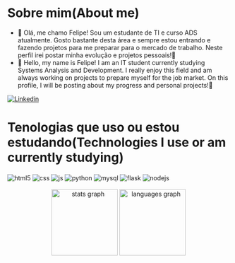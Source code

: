 <h1>Sobre mim(About me)</h1>
  
- 👋 Olá, me chamo Felipe! Sou um estudante de TI e curso ADS atualmente. Gosto bastante desta área e sempre estou entrando e fazendo projetos para me preparar para o mercado de trabalho. Neste perfil irei postar minha evolução e projetos pessoais!🫡
- 👋 Hello, my name is Felipe! I am an IT student currently studying Systems Analysis and Development. I really enjoy this field and am always working on projects to prepare myself for the job market. On this profile, I will be posting about my progress and personal projects!🫡

<div>
  <a href="https://www.linkedin.com/in/felipe-oliveira-506017330/" target="_blank"><img src="https://img.shields.io/badge/LinkedIn-blue?style=flat&logo=linkedin&labelColor=blue" alt="Linkedin" /></a>

</div>

<h1>Tenologias que uso ou estou estudando(Technologies I use or am currently studying)</h1>
<div style="display: inline_block">
  <img align="center" alt="html5" src="https://img.shields.io/badge/HTML5-E34F26?style=for-the-badge&logo=html5&logoColor=white" />
  <img align="center" alt="css" src="https://img.shields.io/badge/CSS3-1572B6?style=for-the-badge&logo=css3&logoColor=white" />
  <img align="center" alt="js" src="https://img.shields.io/badge/JavaScript-323330?style=for-the-badge&logo=javascript&logoColor=F7DF1E" />
  <img align="center" alt="python" src="https://img.shields.io/badge/Python-14354C?style=for-the-badge&logo=python&logoColor=white" />
  <img align="center" alt="mysql" src="https://img.shields.io/badge/MySQL-00000F?style=for-the-badge&logo=mysql&logoColor=white" />
  <img align="center" alt="flask" src="https://img.shields.io/badge/Flask-000000?style=for-the-badge&logo=flask&logoColor=white" />
  <img align="center" alt="nodejs" src="https://img.shields.io/badge/Node.js-43853D?style=for-the-badge&logo=node.js&logoColor=white" />
  
</div>
<br/>
<div align="center">
  <img src="https://github-readme-stats.vercel.app/api?username=Felipe-tech-code&hide_title=false&hide_rank=false&show_icons=true&include_all_commits=true&count_private=true&disable_animations=false&theme=dracula&locale=en&hide_border=false" height="150" alt="stats graph"  />
  <img src="https://github-readme-stats.vercel.app/api/top-langs?username=Felipe-tech-code&locale=en&hide_title=false&layout=compact&card_width=320&langs_count=5&theme=dracula&hide_border=false" height="150" alt="languages graph"  />
</div>
